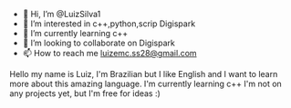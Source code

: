 - 👋 Hi, I’m @LuizSilva1
- 👀 I’m interested in c++,python,scrip Digispark
- 🌱 I’m currently learning c++
- 💞️ I’m looking to collaborate on Digispark
- 📫 How to reach me luizemc.ss28@gmail.com

Hello my name is Luiz, I'm Brazilian but I like English and I want to learn more about this amazing language.
I'm currently learning c++
I'm not on any projects yet, but I'm free for ideas :)
